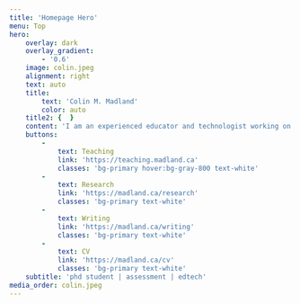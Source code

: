 ```yaml
---
title: 'Homepage Hero'
menu: Top
hero:
    overlay: dark
    overlay_gradient:
        - '0.6'
    image: colin.jpeg
    alignment: right
    text: auto
    title:
        text: 'Colin M. Madland'
        color: auto
    title2: {  }
    content: 'I am an experienced educator and technologist working on my PhD in educational technology at the University of Victoria.'
    buttons:
        -
            text: Teaching
            link: 'https://teaching.madland.ca'
            classes: 'bg-primary hover:bg-gray-800 text-white'
        -
            text: Research
            link: 'https://madland.ca/research'
            classes: 'bg-primary text-white'
        -
            text: Writing
            link: 'https://madland.ca/writing'
            classes: 'bg-primary text-white'
        -
            text: CV
            link: 'https://madland.ca/cv'
            classes: 'bg-primary text-white'
    subtitle: 'phd student | assessment | edtech'
media_order: colin.jpeg
---
```


